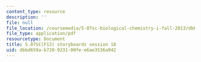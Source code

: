 ```yaml
---
content_type: resource
description: ''
file: null
file_location: /coursemedia/5-07sc-biological-chemistry-i-fall-2013/dbbd659ab720923100fee6ae3536a942_sb_session18.pdf
file_type: application/pdf
resourcetype: Document
title: 5.07SC(F13) storyboards session 18
uid: dbbd659a-b720-9231-00fe-e6ae3536a942
---
```

